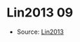 <a name="material" />

# Lin2013 09
<script type="application/ld+json">
  {
    "@context": "https://schema.org/",
    "@type": "ChemicalSubstance",
    "http://purl.org/dc/terms/conformsTo":
      {
        "@type": "CreativeWork",
        "@id": "https://bioschemas.org/profiles/ChemicalSubstance/0.4-RELEASE/"
      },
    "@id": "https://egonw.github.io/nanowiki/nanowiki456.html#material",
    "name": "Lin2013 09",
    "sameAs": "http://127.0.0.1/mediawiki/index.php/Special:URIResolver/Lin2013_09"
  }
</script>


* Source: [Lin2013](http://127.0.0.1/mediawiki/index.php/Special:URIResolver/Lin2013)
